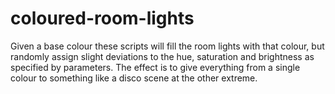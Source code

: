 # coloured-room-lights
Given a base colour these scripts will fill the room lights with that colour, but randomly assign slight deviations to the hue, saturation and brightness as specified by parameters. The effect is to give everything from a single colour to something like a disco scene at the other extreme.
